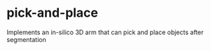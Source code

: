 # pick-and-place
 Implements an in-silico 3D arm that can pick and place objects after segmentation
